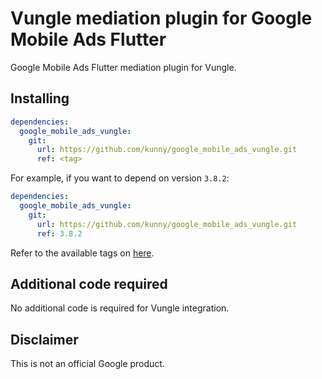 # Vungle mediation plugin for Google Mobile Ads Flutter

Google Mobile Ads Flutter mediation plugin for Vungle.

## Installing

```yaml
dependencies:
  google_mobile_ads_vungle:
    git:
      url: https://github.com/kunny/google_mobile_ads_vungle.git
      ref: <tag>
```

For example, if you want to depend on version `3.8.2`:

```yaml
dependencies:
  google_mobile_ads_vungle:
    git:
      url: https://github.com/kunny/google_mobile_ads_vungle.git
      ref: 3.8.2
```

Refer to the available tags on [here](https://github.com/kunny/google_mobile_ads_vungle/tags).

## Additional code required

No additional code is required for Vungle integration.

## Disclaimer

This is not an official Google product.
